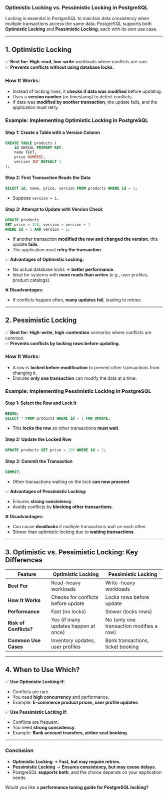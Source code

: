 ### **Optimistic Locking vs. Pessimistic Locking in PostgreSQL**  

Locking is essential in PostgreSQL to maintain data consistency when multiple transactions access the same data. PostgreSQL supports both **Optimistic Locking** and **Pessimistic Locking**, each with its own use case.

---

## **1. Optimistic Locking**  
✅ **Best for:** **High-read, low-write** workloads where conflicts are rare.  
✅ **Prevents conflicts without using database locks.**  

### **How It Works:**  
- Instead of locking rows, it **checks if data was modified** before updating.  
- Uses a **version number** (or timestamp) to detect conflicts.  
- If data was **modified by another transaction**, the update fails, and the application must retry.  

### **Example: Implementing Optimistic Locking in PostgreSQL**
#### **Step 1: Create a Table with a Version Column**
```sql
CREATE TABLE products (
    id SERIAL PRIMARY KEY,
    name TEXT,
    price NUMERIC,
    version INT DEFAULT 1
);
```
#### **Step 2: First Transaction Reads the Data**
```sql
SELECT id, name, price, version FROM products WHERE id = 1;
```
- Suppose `version = 1`.

#### **Step 3: Attempt to Update with Version Check**
```sql
UPDATE products
SET price = 120, version = version + 1
WHERE id = 1 AND version = 1;
```
- If another transaction **modified the row and changed the version**, this update **fails**.
- The application must **retry the transaction**.

✅ **Advantages of Optimistic Locking:**  
- No actual database locks → **better performance**.  
- Ideal for systems with **more reads than writes** (e.g., user profiles, product catalogs).  

❌ **Disadvantages:**  
- If conflicts happen often, **many updates fail**, leading to retries.

---

## **2. Pessimistic Locking**  
✅ **Best for:** **High-write, high-contention** scenarios where conflicts are common.  
✅ **Prevents conflicts by locking rows before updating.**  

### **How It Works:**  
- A row is **locked before modification** to prevent other transactions from changing it.  
- Ensures **only one transaction** can modify the data at a time.  

### **Example: Implementing Pessimistic Locking in PostgreSQL**
#### **Step 1: Select the Row and Lock It**
```sql
BEGIN;
SELECT * FROM products WHERE id = 1 FOR UPDATE;
```
- This **locks the row** so other transactions **must wait**.

#### **Step 2: Update the Locked Row**
```sql
UPDATE products SET price = 120 WHERE id = 1;
```

#### **Step 3: Commit the Transaction**
```sql
COMMIT;
```
- Other transactions waiting on the lock **can now proceed**.

✅ **Advantages of Pessimistic Locking:**  
- Ensures **strong consistency**.  
- Avoids conflicts by **blocking other transactions**.  

❌ **Disadvantages:**  
- Can cause **deadlocks** if multiple transactions wait on each other.  
- Slower than optimistic locking due to **waiting transactions**.  

---

## **3. Optimistic vs. Pessimistic Locking: Key Differences**
| Feature              | Optimistic Locking | Pessimistic Locking |
|----------------------|-------------------|---------------------|
| **Best For**         | Read-heavy workloads | Write-heavy workloads |
| **How It Works**     | Checks for conflicts before update | Locks rows before update |
| **Performance**      | Fast (no locks) | Slower (locks rows) |
| **Risk of Conflicts?** | Yes (if many updates happen at once) | No (only one transaction modifies a row) |
| **Common Use Cases** | Inventory updates, user profiles | Bank transactions, ticket booking |

---

## **4. When to Use Which?**
✅ **Use Optimistic Locking if:**  
- Conflicts are rare.  
- You need **high concurrency** and performance.  
- Example: **E-commerce product prices, user profile updates**.  

✅ **Use Pessimistic Locking if:**  
- Conflicts are frequent.  
- You need **strong consistency**.  
- Example: **Bank account transfers, airline seat booking**.  

---

### **Conclusion**
- **Optimistic Locking** → **Fast, but may require retries.**  
- **Pessimistic Locking** → **Ensures consistency, but may cause delays.**  
- PostgreSQL **supports both**, and the choice depends on your application needs.  

Would you like a **performance tuning guide for PostgreSQL locking?**